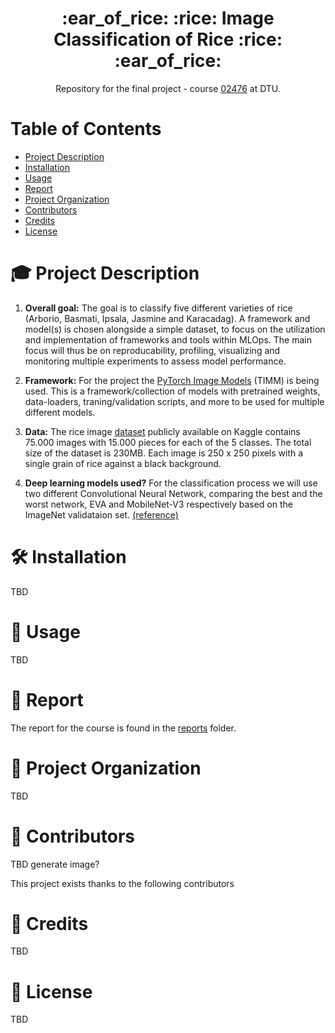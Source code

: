 <p align="center">
    <h1 align="center">:ear_of_rice: :rice: Image Classification of Rice :rice: :ear_of_rice: </h1>
    <p align="center">Repository for the final project - course <a href="https://kurser.dtu.dk/course/02476">02476</a> at DTU.</p>
</p>

# Table of Contents
- [Project Description](#mortar_board-project-description)
- [Installation](#hammer_and_wrench-installation)
- [Usage](#rocket-usage)
- [Report](#scroll-report)
- [Project Organization](#file_folder-project-organization)
- [Contributors](#wave-contributors)
- [Credits](#pray-credits)
- [License](#key-license)



# :mortar_board: Project Description

1. **Overall goal:**
The goal is to classify five different varieties of rice (Arborio, Basmati, Ipsala, Jasmine and Karacadag). A framework and model(s) is chosen alongside a simple dataset, to focus on the utilization and implementation of frameworks and tools within MLOps. The main focus will thus be on reproducability, profiling, visualizing and monitoring multiple experiments to assess model performance.

2. **Framework:**
For the project the [PyTorch Image Models](https://github.com/huggingface/pytorch-image-models) (TIMM) is being used. This is a framework/collection of models with pretrained weights, data-loaders, traning/validation scripts, and more to be used for multiple different models.

3. **Data:**
The rice image [dataset](https://www.kaggle.com/datasets/muratkokludataset/rice-image-dataset/data) publicly available on Kaggle contains 75.000 images with 15.000 pieces for each of the 5 classes. The total size of the dataset is 230MB. Each image is 250 x 250 pixels with a single grain of rice against a black background.

4. **Deep learning models used?**
For the classification process we will use two different Convolutional Neural Network, comparing the best and the worst network, EVA and MobileNet-V3 respectively based on the ImageNet validataion set. [(reference)](https://github.com/huggingface/pytorch-image-models/blob/main/results/results-imagenetv2-matched-frequency.csv)


# :hammer_and_wrench: Installation
TBD

# :rocket: Usage
TBD


# :scroll: Report
The report for the course is found in the [reports](reports/) folder.

# :file_folder: Project Organization
TBD

# :wave: Contributors
TBD
generate image?

This project exists thanks to the following contributors
<!-- <a href="https://github.com/Lucasmogsan/dtu-02476_mlops/graphs/contributors"><img src="https://opencollective.com/readme-md-generator/contributors.svg?width=890&button=false" /></a> -->

<!-- readme: contributors -start -->
<!-- readme: contributors -end -->


# :pray: Credits
TBD

# :key: License
TBD

